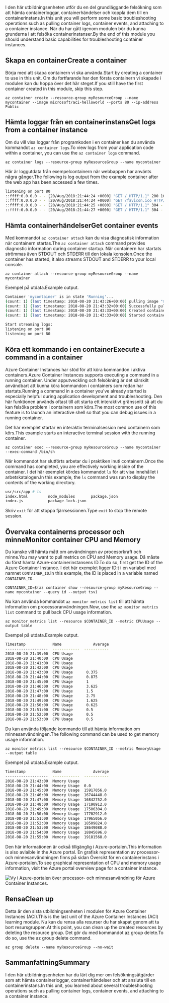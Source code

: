 <span data-ttu-id="37d91-101">I den här utbildningsenheten utför du en del grundläggande felsökning som att hämta containerloggar, containerhändelser och koppla dem till en containerinstans.</span><span class="sxs-lookup"><span data-stu-id="37d91-101">In this unit you will perform some basic troubleshooting operations such as pulling container logs, container events, and attaching to a container instance.</span></span> <span data-ttu-id="37d91-102">När du har gått igenom modulen bör du kunna grunderna i att felsöka containerinstanser.</span><span class="sxs-lookup"><span data-stu-id="37d91-102">By the end of this module you should understand basic capabilities for troubleshooting container instances.</span></span>

## <a name="create-a-container"></a><span data-ttu-id="37d91-103">Skapa en container</span><span class="sxs-lookup"><span data-stu-id="37d91-103">Create a container</span></span>

<span data-ttu-id="37d91-104">Börja med att skapa containern vi ska använda.</span><span class="sxs-lookup"><span data-stu-id="37d91-104">Start by creating a container to use in this unit.</span></span> <span data-ttu-id="37d91-105">Om du fortfarande har den första containern vi skapade i modulen kan du hoppa över det här steget.</span><span class="sxs-lookup"><span data-stu-id="37d91-105">If you still have the first container created in this module, skip this step.</span></span>

```azurecli
az container create --resource-group myResourceGroup --name mycontainer --image microsoft/aci-helloworld --ports 80 --ip-address Public
```

## <a name="get-logs-from-a-container-instance"></a><span data-ttu-id="37d91-106">Hämta loggar från en containerinstans</span><span class="sxs-lookup"><span data-stu-id="37d91-106">Get logs from a container instance</span></span>

<span data-ttu-id="37d91-107">Om du vill visa loggar från programkoden i en container kan du använda kommandot `az container logs`.</span><span class="sxs-lookup"><span data-stu-id="37d91-107">To view logs from your application code within a container, you can use the `az container logs` command.</span></span>

```azazurecli
az container logs --resource-group myResourceGroup --name mycontainer
```

<span data-ttu-id="37d91-108">Här är loggutdata från exempelcontainern när webbappen har använts några gånger.</span><span class="sxs-lookup"><span data-stu-id="37d91-108">The following is log output from the example container after the web app has been accessed a few times.</span></span>

```bash
listening on port 80
::ffff:0.0.0.0 - - [20/Aug/2018:21:44:24 +0000] "GET / HTTP/1.1" 200 1663 "-" "Mozilla/5.0 (Macintosh; Intel Mac OS X 10_13_6) AppleWebKit/537.36 (KHTML, like Gecko) Chrome/68.0.3440.106 Safari/537.36"
::ffff:0.0.0.0 - - [20/Aug/2018:21:44:24 +0000] "GET /favicon.ico HTTP/1.1" 404 150 "http://23.101.136.193/" "Mozilla/5.0 (Macintosh; Intel Mac OS X 10_13_6) AppleWebKit/537.36 (KHTML, like Gecko) Chrome/68.0.3440.106 Safari/537.36"
::ffff:0.0.0.0 - - [20/Aug/2018:21:44:25 +0000] "GET / HTTP/1.1" 304 - "-" "Mozilla/5.0 (Macintosh; Intel Mac OS X 10_13_6) AppleWebKit/537.36 (KHTML, like Gecko) Chrome/68.0.3440.106 Safari/537.36"
::ffff:0.0.0.0 - - [20/Aug/2018:21:44:27 +0000] "GET / HTTP/1.1" 304 - "-" "Mozilla/5.0 (Macintosh; Intel Mac OS X 10_13_6) AppleWebKit/537.36 (KHTML, like Gecko) Chrome/68.0.3440.106 Safari/537.36"
```

## <a name="get-container-events"></a><span data-ttu-id="37d91-109">Hämta containerhändelser</span><span class="sxs-lookup"><span data-stu-id="37d91-109">Get container events</span></span>

<span data-ttu-id="37d91-110">Med kommandot `az container attach` kan du visa diagnostisk information när containern startas.</span><span class="sxs-lookup"><span data-stu-id="37d91-110">The `az container attach` command provides diagnostic information during container startup.</span></span> <span data-ttu-id="37d91-111">När containern har startats strömmas även STDOUT och STDERR till den lokala konsolen.</span><span class="sxs-lookup"><span data-stu-id="37d91-111">Once the container has started, it also streams STDOUT and STDERR to your local console.</span></span>

```azazurecli
az container attach --resource-group myResourceGroup --name mycontainer
```

<span data-ttu-id="37d91-112">Exempel på utdata.</span><span class="sxs-lookup"><span data-stu-id="37d91-112">Example output.</span></span>


```bash
Container 'mycontainer' is in state 'Running'...
(count: 1) (last timestamp: 2018-08-20 21:43:26+00:00) pulling image "microsoft/aci-helloworld"
(count: 1) (last timestamp: 2018-08-20 21:43:32+00:00) Successfully pulled image "microsoft/aci-helloworld"
(count: 1) (last timestamp: 2018-08-20 21:43:33+00:00) Created container
(count: 1) (last timestamp: 2018-08-20 21:43:33+00:00) Started container

Start streaming logs:
listening on port 80
listening on port 80
```

## <a name="execute-a-command-in-a-container"></a><span data-ttu-id="37d91-113">Köra ett kommando i en container</span><span class="sxs-lookup"><span data-stu-id="37d91-113">Execute a command in a container</span></span>

<span data-ttu-id="37d91-114">Azure Container Instances har stöd för att köra kommandon i aktiva containers.</span><span class="sxs-lookup"><span data-stu-id="37d91-114">Azure Container Instances supports executing a command in a running container.</span></span> <span data-ttu-id="37d91-115">Under apputveckling och felsökning är det särskilt användbart att kunna köra kommandon i containers som redan har startats.</span><span class="sxs-lookup"><span data-stu-id="37d91-115">Running a command in a container you've already started is especially helpful during application development and troubleshooting.</span></span> <span data-ttu-id="37d91-116">Den här funktionen används oftast till att starta ett interaktivt gränssnitt så att du kan felsöka problem i containern som körs.</span><span class="sxs-lookup"><span data-stu-id="37d91-116">The most common use of this feature is to launch an interactive shell so that you can debug issues in a running container.</span></span>

<span data-ttu-id="37d91-117">Det här exemplet startar en interaktiv terminalsession med containern som körs.</span><span class="sxs-lookup"><span data-stu-id="37d91-117">This example starts an interactive terminal session with the running container.</span></span>

```azurecli
az container exec --resource-group myResourceGroup --name mycontainer --exec-command /bin/sh
```

<span data-ttu-id="37d91-118">När kommandot har slutförts arbetar du i praktiken inuti containern.</span><span class="sxs-lookup"><span data-stu-id="37d91-118">Once the command has completed, you are effectively working inside of the container.</span></span> <span data-ttu-id="37d91-119">I det här exemplet kördes kommandot `ls` för att visa innehållet i arbetskatalogen.</span><span class="sxs-lookup"><span data-stu-id="37d91-119">In this example, the `ls` command was run to display the contents of the working directory.</span></span>

```bash
usr/src/app # ls
index.html         node_modules       package.json
index.js           package-lock.json
```

<span data-ttu-id="37d91-120">Skriv `exit` för att stoppa fjärrsessionen.</span><span class="sxs-lookup"><span data-stu-id="37d91-120">Type `exit` to stop the remote session.</span></span>

## <a name="monitor-container-cpu-and-memory"></a><span data-ttu-id="37d91-121">Övervaka containerns processor och minne</span><span class="sxs-lookup"><span data-stu-id="37d91-121">Monitor container CPU and Memory</span></span>

<span data-ttu-id="37d91-122">Du kanske vill hämta mått om användningen av procesorkraft och minne.</span><span class="sxs-lookup"><span data-stu-id="37d91-122">You may want to pull metrics on CPU and Memory usage.</span></span> <span data-ttu-id="37d91-123">Då måste du först hämta Azure-containerinstansens ID.</span><span class="sxs-lookup"><span data-stu-id="37d91-123">To do so, first get the ID of the Azure Container Instance.</span></span> <span data-ttu-id="37d91-124">I det här exemplet ligger ID:t i en variabel med namnet `CONTAINER_ID`.</span><span class="sxs-lookup"><span data-stu-id="37d91-124">In this example, the ID is placed in a variable named `CONTAINER_ID`.</span></span>

```azurecli
CONTAINER_ID=$(az container show --resource-group myResourceGroup --name mycontainer --query id --output tsv)
```

<span data-ttu-id="37d91-125">Nu kan använda kommandot `az monitor metrics list` till att hämta information om processoranvändningen.</span><span class="sxs-lookup"><span data-stu-id="37d91-125">Now, use the `az monitor metrics list` command to pull back CPU usage information.</span></span>

```azurecli
az monitor metrics list --resource $CONTAINER_ID --metric CPUUsage --output table
```

<span data-ttu-id="37d91-126">Exempel på utdata.</span><span class="sxs-lookup"><span data-stu-id="37d91-126">Example output.</span></span>

```bash
Timestamp            Name              Average
-------------------  ------------  -----------
2018-08-20 21:39:00  CPU Usage
2018-08-20 21:40:00  CPU Usage
2018-08-20 21:41:00  CPU Usage
2018-08-20 21:42:00  CPU Usage
2018-08-20 21:43:00  CPU Usage      0.375
2018-08-20 21:44:00  CPU Usage      0.875
2018-08-20 21:45:00  CPU Usage      1
2018-08-20 21:46:00  CPU Usage      3.625
2018-08-20 21:47:00  CPU Usage      1.5
2018-08-20 21:48:00  CPU Usage      2.75
2018-08-20 21:49:00  CPU Usage      1.625
2018-08-20 21:50:00  CPU Usage      0.625
2018-08-20 21:51:00  CPU Usage      0.5
2018-08-20 21:52:00  CPU Usage      0.5
2018-08-20 21:53:00  CPU Usage      0.5
```

<span data-ttu-id="37d91-127">Du kan använda följande kommando till att hämta information om minnesanvändningen.</span><span class="sxs-lookup"><span data-stu-id="37d91-127">The following command can be used to get memory usage information.</span></span>

```azurecli
az monitor metrics list --resource $CONTAINER_ID --metric MemoryUsage --output table
```

<span data-ttu-id="37d91-128">Exempel på utdata.</span><span class="sxs-lookup"><span data-stu-id="37d91-128">Example output.</span></span>

```bash
Timestamp            Name              Average
-------------------  ------------  -----------
2018-08-20 21:43:00  Memory Usage
2018-08-20 21:44:00  Memory Usage  0.0
2018-08-20 21:45:00  Memory Usage  15917056.0
2018-08-20 21:46:00  Memory Usage  16744448.0
2018-08-20 21:47:00  Memory Usage  16842752.0
2018-08-20 21:48:00  Memory Usage  17190912.0
2018-08-20 21:49:00  Memory Usage  17506304.0
2018-08-20 21:50:00  Memory Usage  17702912.0
2018-08-20 21:51:00  Memory Usage  17965056.0
2018-08-20 21:52:00  Memory Usage  18509824.0
2018-08-20 21:53:00  Memory Usage  18649088.0
2018-08-20 21:54:00  Memory Usage  18845696.0
2018-08-20 21:55:00  Memory Usage  19181568.0
```

<span data-ttu-id="37d91-129">Den här informationen är också tillgänglig i Azure-portalen.</span><span class="sxs-lookup"><span data-stu-id="37d91-129">This information is also avlaible in the Azure portal.</span></span> <span data-ttu-id="37d91-130">En grafisk representation av processor- och minnesanvändningen finns på sidan Översikt för en containerinstans i Azure-portalen.</span><span class="sxs-lookup"><span data-stu-id="37d91-130">To see graphical representation of CPU and memory usage information, visit the Azure portal overview page for a container instance.</span></span>

![Vy i Azure-portalen över processor- och minnesanvändning för Azure Container Instances.](../media-draft/cpu-memory.png)

## <a name="clean-up"></a><span data-ttu-id="37d91-132">Rensa</span><span class="sxs-lookup"><span data-stu-id="37d91-132">Clean up</span></span>

<span data-ttu-id="37d91-133">Detta är den sista utbildningsenheten i modulen för Azure Container Instances (ACI).</span><span class="sxs-lookup"><span data-stu-id="37d91-133">This is the last unit of the Azure Container Instances (ACI) learning module.</span></span> <span data-ttu-id="37d91-134">Nu kan du rensa alla resurser du har skapat genom att ta bort resursgruppen.</span><span class="sxs-lookup"><span data-stu-id="37d91-134">At this point, you can clean up the created resources by deleting the resource group.</span></span> <span data-ttu-id="37d91-135">Det gör du med kommandot az group delete.</span><span class="sxs-lookup"><span data-stu-id="37d91-135">To do so, use the az group delete command.</span></span>

```azurecli
az group delete --name myResourceGroup --no-wait
```

## <a name="summary"></a><span data-ttu-id="37d91-136">Sammanfattning</span><span class="sxs-lookup"><span data-stu-id="37d91-136">Summary</span></span>

<span data-ttu-id="37d91-137">I den här utbildningsenheten har du lärt dig mer om felsökningsåtgärder som att hämta containerloggar, containerhändelser och att ansluta till en containerinstans.</span><span class="sxs-lookup"><span data-stu-id="37d91-137">In this unit, you learned about several troubleshooting operations such as pulling container logs, container events, and attaching to a container instance.</span></span>